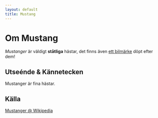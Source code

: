 ```yaml
---
layout: default
title: Mustang
---
```

Om Mustang
==========
*Mustanger* är väldigt __ståtliga__ hästar, det finns även [ett bilmärke][fnord] döpt efter dem!

Utseénde & Kännetecken
----------------------
Mustanger är fina hästar.

Källa
-----
[Mustanger @ Wikipedia](http://sv.wikipedia.org/wiki/Mustang "Vildhästar")






 [fnord]: http://sv.wikipedia.org/wiki/Ford_Mustang "Gammal bil"
